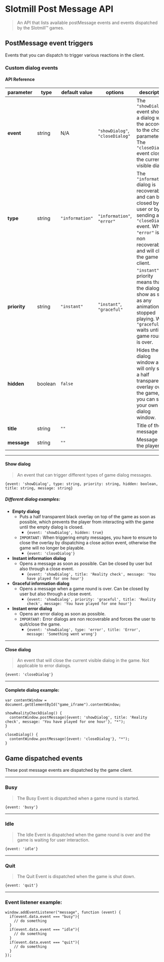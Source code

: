 # Slotmill Post Message API

> An API that lists available postMessage events and events dispatched by the Slotmill™ games.

## PostMessage event triggers
Events that you can dispatch to trigger various reactions in the client.

### Custom dialog events

#### API Reference
| parameter |type| default value | options | description |
|--|--|--|--|--|
|**event**|string| N/A|`"showDialog"`, `"closeDialog"`| The `"showDialog"` event shows a dialog with the according to the chosen parameters. The `"closeDialog"` event closes the current visible dialog.
| **type** |string| `"information"` | `"information"`, `"error"` | The `"information"` dialog is recoverable and can be closed by the user or by sending a `"closeDialog"` event. While `"error"` is non recoverable and will close the game client. |
| **priority** |string| `"instant"` | `"instant"`, `"graceful"` | `"instant"` priority means that the dialog will show as soon as any animation has stopped playing. While `"graceful"` waits until a game round is over.|
| **hidden** |boolean| `false` |  | Hides the dialog window and will only show a half transparent overlay over the game, so you can show your own dialog window.|
| **title** |string| `""` | | Title of the message |
| **message** |string| `""` | | Message to the player |
---

#### Show dialog

> An event that can trigger different types of game dialog messages.

```
{event: 'showDialog', type: string, priority: string, hidden: boolean, title: string, message: string}
```


##### Different dialog examples:

- **Empty dialog**
    - Puts a half transparent black overlay on top of the game as soon as possible, which prevents the player from interacting with the game until the empty dialog is closed.
         - ```{event: 'showDialog', hidden: true}```
    - `IMPORTANT:` When triggering empty messages, you have to ensure to close the overlay by dispatching a close action event, otherwise the game will no longer be playable.
         - `{event: 'closeDialog'}`
- **Instant information dialog**
    - Opens a message as soon as possible. Can be closed by user but also through a close event.
         - ```{event: 'showDialog', title: 'Reality check', message: 'You have played for one hour'}```
- **Graceful information dialog**
    - Opens a message when a game round is over. Can be closed by user but also through a close event.
         - ```{event: 'showDialog', priority: 'graceful', title: 'Reality check', message: 'You have played for one hour'}```
- **Instant error dialog**
    - Opens an error dialog as soon as possible. 
    - `IMPORTANT:` Error dialogs are non recoverable and forces the user to quit/close the game.
         - ```{event: 'showDialog', type: 'error', title: 'Error', message: 'Something went wrong'}```

---

#### Close dialog
> An event that will close the current visible dialog in the game. Not applicable to error dialogs.

```
{event: 'closeDialog'}
```

---

#### Complete dialog example:

```
var contentWindow = document.getElementById("game_iframe").contentWindow;

showRealityCheckDialog() {  
  contentWindow.postMessage({event: 'showDialog', title: 'Reality check', message: 'You have played for one hour'}, "*");
}

closeDialog() {  
  contentWindow.postMessage({event: 'closeDialog'}, "*");
}
```


## Game dispatched events

These post message events are dispatched by the game client.

---

### Busy

> The Busy Event is dispatched when a game round is started.

```
{event: 'busy'}
```

---

### Idle

> The Idle Event is dispatched when the game round is over and the game is waiting for user interaction.

```
{event: 'idle'}
```

---

### Quit

> The Quit Event is dispatched when the game is shut down.

```
{event: 'quit'}
```

---

### Event listener example: 
```
window.addEventListener("message", function (event) {
  if(event.data.event === "busy"){
    // do something
  }
  if(event.data.event === "idle"){
    // do something
  }
  if(event.data.event === "quit"){
    // do something
  }
});
```
